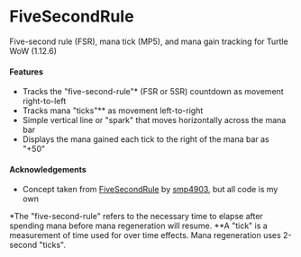 # FiveSecondRule
Five-second rule (FSR), mana tick (MP5), and mana gain tracking for Turtle WoW (1.12.6)

<h4>Features</h4>

- Tracks the "five-second-rule"* (FSR or 5SR) countdown as movement right-to-left
- Tracks mana "ticks"** as movement left-to-right
- Simple vertical line or "spark" that moves horizontally across the mana bar
- Displays the mana gained each tick to the right of the mana bar as "+50"

<h4>Acknowledgements</h4>

- Concept taken from [FiveSecondRule](https://github.com/smp4903/FiveSecondRule) by [smp4903](https://github.com/smp4903), but all code is my own

*The "five-second-rule" refers to the necessary time to elapse after spending mana before mana regeneration will resume.
**A "tick" is a measurement of time used for over time effects. Mana regeneration uses 2-second "ticks".
